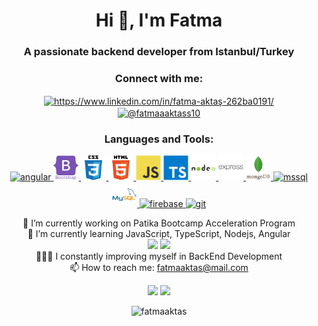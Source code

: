 <h1 align="center">Hi 👋, I'm Fatma</h1>
<h3 align="center">A passionate backend developer from Istanbul/Turkey</h3>


<h3 align="center">Connect with me:</h3>
<p align="center">
<a href="https://www.linkedin.com/in/aktasfatma/" target="blank"><img align="center" src="https://raw.githubusercontent.com/rahuldkjain/github-profile-readme-generator/master/src/images/icons/Social/linked-in-alt.svg" alt="https://www.linkedin.com/in/fatma-aktaş-262ba0191/" height="30" width="40" /></a>
<a href="https://medium.com/@fatmaaaktass10" target="blank"><img align="center" src="https://raw.githubusercontent.com/rahuldkjain/github-profile-readme-generator/master/src/images/icons/Social/medium.svg" alt="@fatmaaaktass10" height="30" width="40" /></a>
</p>


<h3 align="center">Languages and Tools:</h3>
<p align="center"> 
    <a href="https://angular.io" target="_blank" rel="noreferrer"> <img src="https://angular.io/assets/images/logos/angular/angular.svg" alt="angular" width="40" height="40"/>       </a> 
    <a href="https://getbootstrap.com" target="_blank" rel="noreferrer"> <img src="https://raw.githubusercontent.com/devicons/devicon/master/icons/bootstrap/bootstrap-plain-wordmark.svg" alt="bootstrap" width="40" height="40"/> </a>  
    <a href="https://www.w3schools.com/css/" target="_blank" rel="noreferrer"> <img src="https://raw.githubusercontent.com/devicons/devicon/master/icons/css3/css3-original-wordmark.svg" alt="css3" width="40" height="40"/> </a>  
    <a href="https://www.w3.org/html/" target="_blank" rel="noreferrer"> <img src="https://raw.githubusercontent.com/devicons/devicon/master/icons/html5/html5-original-wordmark.svg" alt="html5" width="40" height="40"/> </a> 
    <a href="https://developer.mozilla.org/en-US/docs/Web/JavaScript" target="_blank" rel="noreferrer"> <img src="https://raw.githubusercontent.com/devicons/devicon/master/icons/javascript/javascript-original.svg" alt="javascript" width="40" height="40"/> </a> 
    <a href="https://www.typescriptlang.org/" target="_blank" rel="noreferrer"> <img src="https://raw.githubusercontent.com/devicons/devicon/master/icons/typescript/typescript-original.svg" alt="typescript" width="40" height="40"/> </a>  
    <a href="https://nodejs.org" target="_blank" rel="noreferrer"> <img src="https://raw.githubusercontent.com/devicons/devicon/master/icons/nodejs/nodejs-original-wordmark.svg" alt="nodejs" width="40" height="40"/> </a> 
    <a href="https://expressjs.com" target="_blank" rel="noreferrer"> <img src="https://raw.githubusercontent.com/devicons/devicon/master/icons/express/express-original-wordmark.svg" alt="express" width="40" height="40"/> </a> 
    <a href="https://www.mongodb.com/" target="_blank" rel="noreferrer"> <img src="https://raw.githubusercontent.com/devicons/devicon/master/icons/mongodb/mongodb-original-wordmark.svg" alt="mongodb" width="40" height="40"/> </a> 
    <a href="https://www.microsoft.com/en-us/sql-server" target="_blank" rel="noreferrer"> <img src="https://www.svgrepo.com/show/303229/microsoft-sql-server-logo.svg" alt="mssql" width="40" height="40"/> </a> 
    <a href="https://www.mysql.com/" target="_blank" rel="noreferrer"> <img src="https://raw.githubusercontent.com/devicons/devicon/master/icons/mysql/mysql-original-wordmark.svg" alt="mysql" width="40" height="40"/> </a> 
    <a href="https://firebase.google.com/" target="_blank" rel="noreferrer"> <img src="https://www.vectorlogo.zone/logos/firebase/firebase-icon.svg" alt="firebase" width="40" height="40"/> </a> 
    <a href="https://git-scm.com/" target="_blank" rel="noreferrer"> <img src="https://www.vectorlogo.zone/logos/git-scm/git-scm-icon.svg" alt="git" width="40" height="40"/>         </a> 
</p>



<p align="center">
    🔭 I’m currently working on Patika Bootcamp Acceleration Program <br>
    🌱 I’m currently learning JavaScript, TypeScript, Nodejs, Angular <br>
    <code><a href="https://firebase.google.com/" target="_blank"><img src="https://www.vectorlogo.zone/logos/firebase/firebase-ar21.svg"></a></code>
    <code><img src="https://www.vectorlogo.zone/logos/nodejs/nodejs-horizontal.svg" height="42"></code>
    <br>
    👩🏻‍💻 I constantly improving myself in BackEnd Development <br>
    📫 How to reach me: <a href="mailto:fatmaaktas@mail.com">fatmaaktas@mail.com</a>
</p>

<p align="center">
    <code><img height="50" src="https://www.vectorlogo.zone/logos/bitbucket/bitbucket-ar21.svg"></code>
    <code><img height="50" src="https://www.vectorlogo.zone/logos/atlassian_jira/atlassian_jira-ar21.svg"></code>
    <br>
</p>


<p align="center"> <img src="https://komarev.com/ghpvc/?username=fatmaaktas&label=Profile%20views&color=0e75b6&style=flat" alt="fatmaaktas" /> </p>


